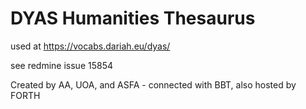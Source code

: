 # DYAS Humanities Thesaurus

used at https://vocabs.dariah.eu/dyas/

see redmine issue 15854

Created by AA, UOA, and ASFA - connected with BBT, also hosted by FORTH
